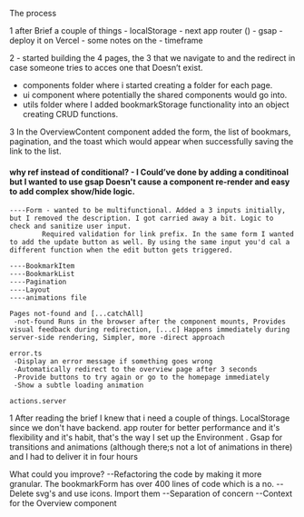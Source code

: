 The process 

1 after Brief
  a couple of things  - localStorage
                      - next app router ()
                      - gsap
                      - deploy it on Vercel
                      - some notes on the 
                      - timeframe 

2 - started building the 4 pages, the 3 that we navigate to and the redirect in case someone tries to acces one that Doesn’t exist.
  - components folder where i started creating a folder for each page. 
  - ui component where potentially the shared components would go into.
  - utils folder where I added bookmarkStorage functionality into an object creating CRUD functions. 

3 In the OverviewContent component added the form, the list of bookmars, pagination, and the toast which would appear when successfully saving the link to the list.
 #### why ref instead of conditional? - I Could’ve done by adding a conditinoal but I wanted to use gsap Doesn't cause a component re-render and easy to add complex show/hide logic.

    ----Form - wanted to be multifunctional. Added a 3 inputs initially, but I removed the description. I got carried away a bit. Logic to check and sanitize user input. 
            Required validation for link prefix. In the same form I wanted to add the update button as well. By using the same input you'd cal a different function when the edit button gets triggered. 
            
    ----BookmarkItem
    ----BookmarkList
    ----Pagination
    ----Layout
    ----animations file

    Pages not-found and [...catchAll]
     -not-found Runs in the browser after the component mounts, Provides visual feedback during redirection, [...c] Happens immediately during server-side rendering, Simpler, more -direct approach

    error.ts
     -Display an error message if something goes wrong
     -Automatically redirect to the overview page after 3 seconds
     -Provide buttons to try again or go to the homepage immediately
     -Show a subtle loading animation

    actions.server


    
1 After reading the brief I knew that i need a couple of things. LocalStorage since we don't have backend. app router for better performance and it's flexibility and it's habit, that's the way I set up the Environment . Gsap for transitions and animations (although there;s not a lot of animations in there) and I had to deliver it in four hours


What could you improve? 
--Refactoring the code by making it more granular. The bookmarkForm has over 400 lines of code which is a no.
--Delete svg's and use icons. Import them
--Separation of concern
--Context for the Overview component 
